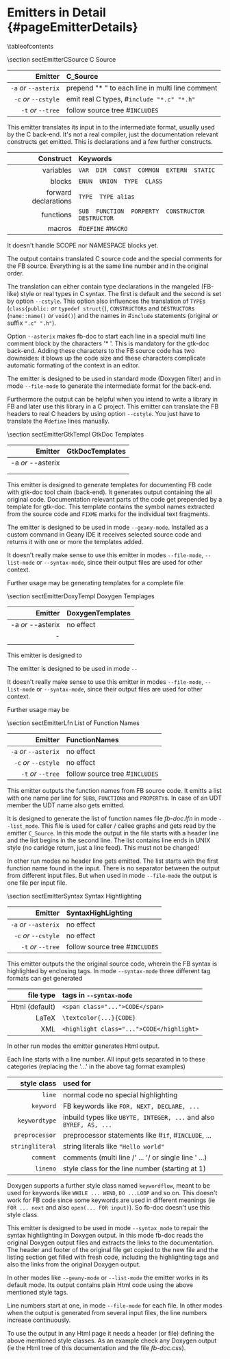 Emitters in Detail  {#pageEmitterDetails}
==================
\tableofcontents

\section sectEmitterCSource C Source

| Emitter                 | C_Source                                        |
| ----------------------: | :---------------------------------------------- |
| `-a` *or* `--asterix`   | prepend "* " to each line in multi line comment |
| `-c` *or* `--cstyle`    | emit real C types, \#`include "*.c" "*.h"`      |
| `-t` *or* `--tree`      | follow source tree \#`INCLUDES`                 |

This emitter translates its input in to the intermediate format,
usually used by the C back-end. It's not a real compiler, just the
documentation relevant constructs get emitted. This is declarations and
a few further constructs.

|            Construct | Keywords                                               |
| -------------------: | :----------------------------------------------------- |
|            variables | `VAR  DIM  CONST  COMMON  EXTERN  STATIC`              |
|               blocks | `ENUN  UNION  TYPE  CLASS`                             |
| forward declarations | `TYPE  TYPE alias`                                     |
|            functions | `SUB  FUNCTION  PORPERTY  CONSTRUCTOR  DESTRUCTOR`     |
|               macros | \#`DEFINE`  \#`MACRO`                                  |

It doesn't handle SCOPE nor NAMESPACE blocks yet.

The output contains translated C source code and the special comments
for the FB source. Everything is at the same line number and in the
original order.

The translation can either contain type declarations in the mangeled
(FB-like) style or real types in C syntax. The first is default and the
second is set by option `--cstyle`. This option also influences the
translation of `TYPE`s (`class{public:` *or* `typedef struct{`),
`CONSTRUCTOR`s and `DESTRUCTOR`s (`name::name()` *or* `void()`) and the
names in \#`include` statements (original *or* suffix `".c" ".h"`).

Option `--asterix` makes fb-doc to start each line in a special multi
line comment block by the characters '* '. This is mandatory for the
gtk-doc back-end. Adding these characters to the FB source code has two
downsides: it blows up the code size and these characters complicate
automatic formating of the context in an editor.

The emitter is designed to be used in standard mode (Doxygen filter)
and in mode `--file-mode` to generate the intermediate format for the
back-end.

Furthermore the output can be helpful when you intend to write a
library in FB and later use this library in a C project. This emitter
can translate the FB headers to real C headers by using option
`--cstyle`. You just have to translate the \#`define` lines manually.


\section sectEmitterGtkTempl GtkDoc Templates

| Emitter                           | GtkDocTemplates                   |
| --------------------------------: | :-------------------------------- |
| -a *or* --asterix                 |                                   |
|                                   |                                   |
|                                   |                                   |

This emitter is designed to generate templates for documenting FB code
with gtk-doc tool chain (back-end). It generates output containing the
all original code. Documentation relevant parts of the code get
prepended by a template for gtk-doc. This template contains the symbol
names extracted from the source code and `FIXME` marks for the
individual text fragments.

The emitter is designed to be used in mode `--geany-mode`. Installed as
a custom command in Geany IDE it receives selected source code and
returns it with one or more the templates added.

It doesn't really make sense to use this emitter in modes `--file-mode`,
`--list-mode` or `--syntax-mode`, since their output files are used for
other context.

Further usage may be generating templates for a complete file

\section sectEmitterDoxyTempl Doxygen Templages

| Emitter                           | DoxygenTemplates                  |
| --------------------------------: | :-------------------------------- |
| -a *or* --asterix                 | no effect                         |
| -                                 |                                   |
|                                   |                                   |

This emitter is designed to 

The emitter is designed to be used in mode `--` 

It doesn't really make sense to use this emitter in modes `--file-mode`,
`--list-mode` or `--syntax-mode`, since their output files are used for
other context.

Further usage may be 


\section sectEmitterLfn List of Function Names

| Emitter                 | FunctionNames                   |
| ----------------------: | :------------------------------ |
| `-a` *or* `--asterix`   | no effect                       |
| `-c` *or* `--cstyle`    | no effect                       |
| `-t` *or* `--tree`      | follow source tree \#`INCLUDES` |

This emitter outputs the function names from FB source code. It emitts
a list with one name per line for `SUB`s, `FUNCTION`s and `PROPERTY`s.
In case of an UDT member the UDT name also gets emitted.

It is designed to generate the list of function names file *fb-doc.lfn*
in mode `--list_mode`. This file is used for caller / callee graphs and
gets read by the emitter `C_Source`. In this mode the output in the file
starts with a header line and the list begins in the second line. The
list contains line ends in UNIX style (no caridge return, just a line
feed). This must not be changed!

In other run modes no header line gets emitted. The list starts with
the first function name found in the input. There is no separator
between the output from different input files. But when used in mode
`--file-mode` the output is one file per input file.


\section sectEmitterSyntax Syntax Hightlighting

| Emitter                 | SyntaxHighLighting              |
| ----------------------: | :------------------------------ |
| `-a` *or* `--asterix`   | no effect                       |
| `-c` *or* `--cstyle`    | no effect                       |
| `-t` *or* `--tree`      | follow source tree \#`INCLUDES` |

This emitter outputs the the original source code, wherein the FB
syntax is highlighted by enclosing tags. In mode `--syntax-mode`
three different tag formats can get generated

|      file type | tags in `--syntax-mode`                   |
| -------------: | :---------------------------------------- |
| Html (default) | `<span class="...">CODE</span>`           |
|          LaTeX | `\textcolor{...}{CODE}`                |
|            XML | `<highlight class="...">CODE</highlight>` |

In other run modes the emitter generates Html output.

Each line starts with a line number. All input gets separated in to
these categories (replacing the '...' in the above tag format examples)

|     style class | used for                                                            |
| --------------: | :------------------------------------------------------------------ |
|          `line` | normal code no special highlighting                                 |
|       `keyword` | FB keywords like `FOR, NEXT, DECLARE, ...`                          |
|   `keywordtype` | inbuild types like `UBYTE, INTEGER, ...` and also `BYREF, AS, ...`  |
|  `preprocessor` | preprocessor statements like \#`if`, \#`INCLUDE`, ...               |
| `stringliteral` | string literals like `"Hello world"`                                |
|       `comment` | comments (multi line /&apos; ... &apos;/ or single line &apos; ...) |
|        `lineno` | style class for the line number (starting at 1)                     |

Doxygen supports a further style class named `keywordflow`, meant to be
used for keywords like `WHILE ... WEND`, `DO ...LOOP` and so on. This
doesn't work for FB code since some keywords are used in different
meanings (ie `FOR ... next` and also `open(... FOR input)`). So fb-doc
doesn't use this style class.

This emitter is designed to be used in mode `--syntax_mode` to repair
the syntax hightlighting in Doxygen output. In this mode fb-doc reads
the original Doxygen output files and extracts the links to the
documentation. The header and footer of the original file get copied to
the new file and the listing section get filled with fresh code,
including the highlighting tags and also the links from the
original Doxygen output.

In other modes like `--geany-mode` or `--list-mode` the emitter works
in its default mode. Its output contains plain Html code using the
above mentioned style tags.

Line numbers start at one, in mode `--file-mode` for each file. In
other modes when the output is generated from several input files, the
line numbers increase continuously.

To use the output in any Html page it needs a header (or file)
defining the above mentioned style classes. As an example check any
Doxygen output (ie the Html tree of this documentation and the file
*fb-doc.css*).
